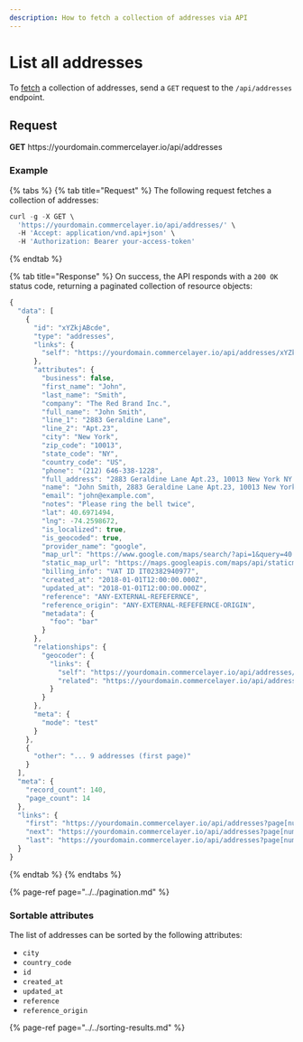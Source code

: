 ```yaml
---
description: How to fetch a collection of addresses via API
---
```


# List all addresses

To <a href="https://docs.commercelayer.io/developers/fetching-resources" target="_blank">fetch</a> a collection of addresses, send a `GET` request to the `/api/addresses` endpoint.

## Request

**GET** https://<i></i>yourdomain.commercelayer.io/api/addresses

### **Example**

{% tabs %}
{% tab title="Request" %}
The following request fetches a collection of addresses:

```javascript
curl -g -X GET \
  'https://yourdomain.commercelayer.io/api/addresses/' \
  -H 'Accept: application/vnd.api+json' \
  -H 'Authorization: Bearer your-access-token'
```
{% endtab %}

{% tab title="Response" %}
On success, the API responds with a `200 OK` status code, returning a paginated collection of resource objects:

```javascript
{
  "data": [
    {
      "id": "xYZkjABcde",
      "type": "addresses",
      "links": {
        "self": "https://yourdomain.commercelayer.io/api/addresses/xYZkjABcde"
      },
      "attributes": {
        "business": false,
        "first_name": "John",
        "last_name": "Smith",
        "company": "The Red Brand Inc.",
        "full_name": "John Smith",
        "line_1": "2883 Geraldine Lane",
        "line_2": "Apt.23",
        "city": "New York",
        "zip_code": "10013",
        "state_code": "NY",
        "country_code": "US",
        "phone": "(212) 646-338-1228",
        "full_address": "2883 Geraldine Lane Apt.23, 10013 New York NY (US) (212) 646-338-1228",
        "name": "John Smith, 2883 Geraldine Lane Apt.23, 10013 New York NY (US) (212) 646-338-1228",
        "email": "john@example.com",
        "notes": "Please ring the bell twice",
        "lat": 40.6971494,
        "lng": -74.2598672,
        "is_localized": true,
        "is_geocoded": true,
        "provider_name": "google",
        "map_url": "https://www.google.com/maps/search/?api=1&query=40.6971494,-74.2598672",
        "static_map_url": "https://maps.googleapis.com/maps/api/staticmap?center=40.6971494,-74.2598672&size=640x320&zoom=15",
        "billing_info": "VAT ID IT02382940977",
        "created_at": "2018-01-01T12:00:00.000Z",
        "updated_at": "2018-01-01T12:00:00.000Z",
        "reference": "ANY-EXTERNAL-REFEFERNCE",
        "reference_origin": "ANY-EXTERNAL-REFEFERNCE-ORIGIN",
        "metadata": {
          "foo": "bar"
        }
      },
      "relationships": {
        "geocoder": {
          "links": {
            "self": "https://yourdomain.commercelayer.io/api/addresses/xYZkjABcde/relationships/geocoder",
            "related": "https://yourdomain.commercelayer.io/api/addresses/xYZkjABcde/geocoder"
          }
        }
      },
      "meta": {
        "mode": "test"
      }
    },
    {
      "other": "... 9 addresses (first page)"
    }
  ],
  "meta": {
    "record_count": 140,
    "page_count": 14
  },
  "links": {
    "first": "https://yourdomain.commercelayer.io/api/addresses?page[number]=1&page[size]=10",
    "next": "https://yourdomain.commercelayer.io/api/addresses?page[number]=2&page[size]=10",
    "last": "https://yourdomain.commercelayer.io/api/addresses?page[number]=14&page[size]=10"
  }
}
```
{% endtab %}
{% endtabs %}

{% page-ref page="../../pagination.md" %}

### Sortable attributes

The list of addresses can be sorted by the following attributes:

* `city`
* `country_code`
* `id`
* `created_at`
* `updated_at`
* `reference`
* `reference_origin`

{% page-ref page="../../sorting-results.md" %}

